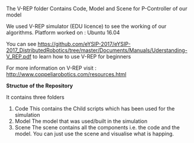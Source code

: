The V-REP folder Contains Code, Model and Scene for P-Controller of our model

We used V-REP simulator (EDU licence) to see the working of our algorithms.
Platform worked on : Ubuntu 16.04 

You can see https://github.com/eYSIP-2017/eYSIP-2017_DistributedRobotics/tree/master/Documents/Manuals/Uderstanding-V_REP.pdf to learn how to use V-REP for beginners

For more information on V-REP visit : http://www.coppeliarobotics.com/resources.html

__Structue of the Repository__

It contains three folders
1) Code
	This contains the Child scripts which has been used for the simulation
2) Model
	The model that was used/built in the simulation
3) Scene
	The scene contains all the components i.e. the code and the model. You can just use the scene and visualise what is happing.